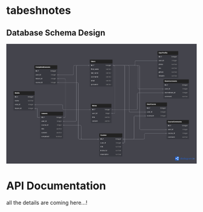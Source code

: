 # tabeshnotes

## Database Schema Design

![db-schema]

[db-schema]: ./images/tabeshnotes.png

# API Documentation
all the details are coming here...!
